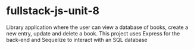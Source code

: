 # fullstack-js-unit-8


Library application where the user can view a database of books, create a new entry, update and delete a book. This project uses Express for the back-end and Sequelize to interact with an SQL database
